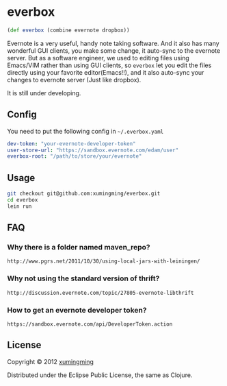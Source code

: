 # everbox

```clojure
(def everbox (combine evernote dropbox))
```

Evernote is a very useful, handy note taking software. And it also has many
wonderful GUI clients, you make some change, it auto-sync to the evernote server.
But as a software engineer, we used to editing files using Emacs/VIM rather than
using GUI clients, so `everbox` let you edit the files directly using your
favorite editor(Emacs!!), and it also auto-sync your changes to evernote server
(Just like dropbox).

It is still under developing.

## Config

You need to put the following config in `~/.everbox.yaml`
```yaml
dev-token: "your-evernote-developer-token"
user-store-url: "https://sandbox.evernote.com/edam/user"
everbox-root: "/path/to/store/your/evernote"
```
## Usage

```bash
git checkout git@github.com:xumingming/everbox.git
cd everbox
lein run
```
## FAQ
### Why there is a folder named maven_repo?
    http://www.pgrs.net/2011/10/30/using-local-jars-with-leiningen/

### Why not using the standard version of thrift?
    http://discussion.evernote.com/topic/27805-evernote-libthrift

### How to get an evernote developer token?
    https://sandbox.evernote.com/api/DeveloperToken.action
## License

Copyright © 2012 [xumingming](https://github.com/xumingming)

Distributed under the Eclipse Public License, the same as Clojure.
